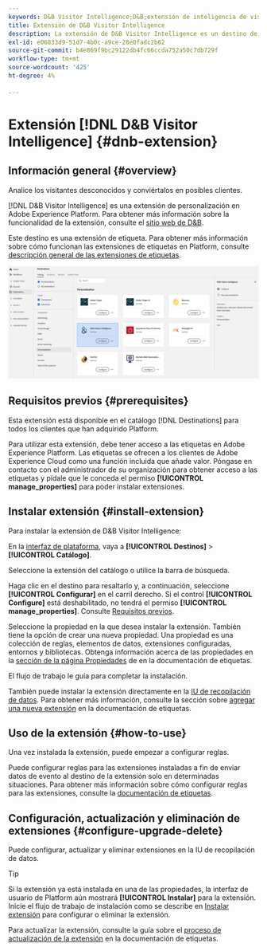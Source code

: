 ```yaml
---
keywords: D&B Visitor Intelligence;D&B;extensión de inteligencia de visitante
title: Extensión de D&B Visitor Intelligence
description: La extensión de D&B Visitor Intelligence es un destino de personalización en Adobe Experience Platform. Para obtener más información sobre la funcionalidad de la extensión, consulte la página de extensión en Adobe Exchange.
exl-id: e06833d9-51d7-4b0c-a9ce-28e0fadc2b62
source-git-commit: b4e869f9bc29122db4fc66ccda752a50c7db729f
workflow-type: tm+mt
source-wordcount: '425'
ht-degree: 4%

---
```


# Extensión [!DNL D&B Visitor Intelligence] {#dnb-extension}

## Información general {#overview}

Analice los visitantes desconocidos y conviértalos en posibles clientes.

[!DNL D&B Visitor Intelligence] es una extensión de personalización en Adobe Experience Platform. Para obtener más información sobre la funcionalidad de la extensión, consulte el [sitio web de D&amp;B](https://www.dnb.com/).

Este destino es una extensión de etiqueta. Para obtener más información sobre cómo funcionan las extensiones de etiquetas en Platform, consulte [descripción general de las extensiones de etiquetas](../launch-extensions/overview.md).

![Extensión de inteligencia de visitantes de D&amp;B](../../assets/catalog/personalization/dnb/catalog.png)

## Requisitos previos {#prerequisites}

Esta extensión está disponible en el catálogo [!DNL Destinations] para todos los clientes que han adquirido Platform.

Para utilizar esta extensión, debe tener acceso a las etiquetas en Adobe Experience Platform. Las etiquetas se ofrecen a los clientes de Adobe Experience Cloud como una función incluida que añade valor. Póngase en contacto con el administrador de su organización para obtener acceso a las etiquetas y pídale que le conceda el permiso **[!UICONTROL manage_properties]** para poder instalar extensiones.

## Instalar extensión {#install-extension}

Para instalar la extensión de D&amp;B Visitor Intelligence:

En la [interfaz de plataforma](https://platform.adobe.com/), vaya a **[!UICONTROL Destinos]** > **[!UICONTROL Catálogo]**.

Seleccione la extensión del catálogo o utilice la barra de búsqueda.

Haga clic en el destino para resaltarlo y, a continuación, seleccione **[!UICONTROL Configurar]** en el carril derecho. Si el control **[!UICONTROL Configure]** está deshabilitado, no tendrá el permiso **[!UICONTROL manage_properties]**. Consulte [Requisitos previos](#prerequisites).

Seleccione la propiedad en la que desea instalar la extensión. También tiene la opción de crear una nueva propiedad. Una propiedad es una colección de reglas, elementos de datos, extensiones configuradas, entornos y bibliotecas. Obtenga información acerca de las propiedades en la [sección de la página Propiedades](../../../tags/ui/administration/companies-and-properties.md#properties-page) de en la documentación de etiquetas.

El flujo de trabajo le guía para completar la instalación.

También puede instalar la extensión directamente en la [IU de recopilación de datos](https://experience.adobe.com/#/data-collection/). Para obtener más información, consulte la sección sobre [agregar una nueva extensión](../../../tags/ui/managing-resources/extensions/overview.md#add-a-new-extension) en la documentación de etiquetas.

## Uso de la extensión {#how-to-use}

Una vez instalada la extensión, puede empezar a configurar reglas.

Puede configurar reglas para las extensiones instaladas a fin de enviar datos de evento al destino de la extensión solo en determinadas situaciones. Para obtener más información sobre cómo configurar reglas para las extensiones, consulte la [documentación de etiquetas](../../../tags/ui/managing-resources/rules.md).

## Configuración, actualización y eliminación de extensiones {#configure-upgrade-delete}

Puede configurar, actualizar y eliminar extensiones en la IU de recopilación de datos.

>[!TIP]
>
>Si la extensión ya está instalada en una de las propiedades, la interfaz de usuario de Platform aún mostrará **[!UICONTROL Instalar]** para la extensión. Inicie el flujo de trabajo de instalación como se describe en [Instalar extensión](#install-extension) para configurar o eliminar la extensión.

Para actualizar la extensión, consulte la guía sobre el [proceso de actualización de la extensión](../../../tags/ui/managing-resources/extensions/extension-upgrade.md) en la documentación de etiquetas.
